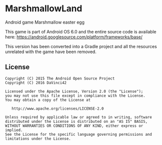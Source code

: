 # MarshmallowLand
Android game Marshmallow easter egg

This game is part of Android OS 6.0 and the entire source code is available here: https://android.googlesource.com/platform/frameworks/base/

This version has been converted into a Gradle project and all the resources unrelated with the game have been removed.



License
-------

    Copyright (C) 2015 The Android Open Source Project
    Copyright (C) 2016 DaVinci42
    
    Licensed under the Apache License, Version 2.0 (the "License");
    you may not use this file except in compliance with the License.
    You may obtain a copy of the License at

       http://www.apache.org/licenses/LICENSE-2.0

    Unless required by applicable law or agreed to in writing, software
    distributed under the License is distributed on an "AS IS" BASIS,
    WITHOUT WARRANTIES OR CONDITIONS OF ANY KIND, either express or implied.
    See the License for the specific language governing permissions and
    limitations under the License.
